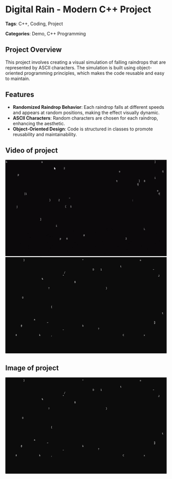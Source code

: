 # Digital Rain - Modern C++ Project

**Tags**: C++, Coding, Project

**Categories**: Demo, C++ Programming

## Project Overview

This project involves creating a visual simulation of falling raindrops that are represented by ASCII characters. The simulation is built using object-oriented programming principles, which makes the code reusable and easy to maintain.

## Features

- **Randomized Raindrop Behavior**: Each raindrop falls at different speeds and appears at random positions, making the effect visually dynamic.
- **ASCII Characters**: Random characters are chosen for each raindrop, enhancing the aesthetic.
- **Object-Oriented Design**: Code is structured in classes to promote reusability and maintainability.

## Video of project
<img src="https://raw.githubusercontent.com/G00406014/digital-rain-25-cpp/main/docs/assets/images/Rain.gif" width="600" height="300">
<img src="https://raw.githubusercontent.com/G00406014/digital-rain-25-cpp/main/docs/assets/images/Rain2.jpg" width="600" height="300">

## Image of project
<img src="https://raw.githubusercontent.com/G00406014/digital-rain-25-cpp/main/docs/assets/images/Rain2.jpg" width="600" height="300">

